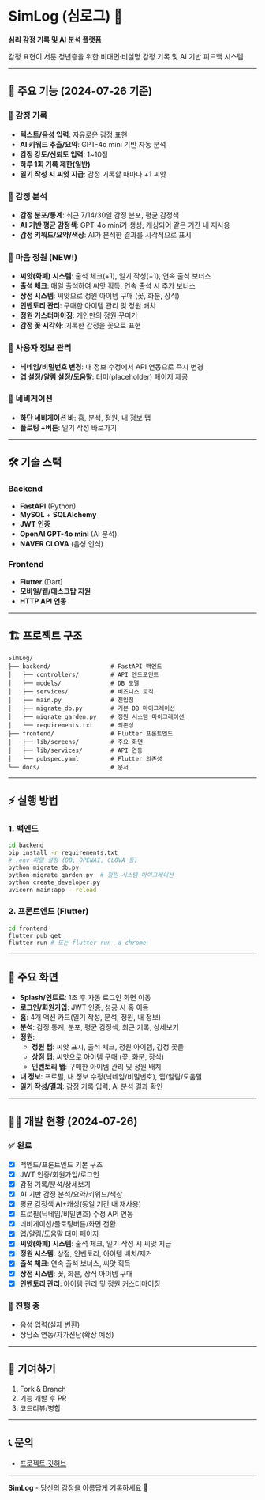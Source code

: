 # SimLog (심로그) 🌸

**심리 감정 기록 및 AI 분석 플랫폼**

감정 표현이 서툰 청년층을 위한 비대면·비실명 감정 기록 및 AI 기반 피드백 시스템

---

## 🚀 주요 기능 (2024-07-26 기준)

### 📝 감정 기록
- **텍스트/음성 입력**: 자유로운 감정 표현
- **AI 키워드 추출/요약**: GPT-4o mini 기반 자동 분석
- **감정 강도/신뢰도 입력**: 1~10점
- **하루 1회 기록 제한(일반)**
- **일기 작성 시 씨앗 지급**: 감정 기록할 때마다 +1 씨앗

### 🎨 감정 분석
- **감정 분포/통계**: 최근 7/14/30일 감정 분포, 평균 감정색
- **AI 기반 평균 감정색**: GPT-4o mini가 생성, 캐싱되어 같은 기간 내 재사용
- **감정 키워드/요약/색상**: AI가 분석한 결과를 시각적으로 표시

### 🌱 마음 정원 (NEW!)
- **씨앗(화폐) 시스템**: 출석 체크(+1), 일기 작성(+1), 연속 출석 보너스
- **출석 체크**: 매일 출석하여 씨앗 획득, 연속 출석 시 추가 보너스
- **상점 시스템**: 씨앗으로 정원 아이템 구매 (꽃, 화분, 장식)
- **인벤토리 관리**: 구매한 아이템 관리 및 정원 배치
- **정원 커스터마이징**: 개인만의 정원 꾸미기
- **감정 꽃 시각화**: 기록한 감정을 꽃으로 표현

### 👤 사용자 정보 관리
- **닉네임/비밀번호 변경**: 내 정보 수정에서 API 연동으로 즉시 변경
- **앱 설정/알림 설정/도움말**: 더미(placeholder) 페이지 제공

### 🧭 네비게이션
- **하단 네비게이션 바**: 홈, 분석, 정원, 내 정보 탭
- **플로팅 +버튼**: 일기 작성 바로가기

---

## 🛠 기술 스택

### Backend
- **FastAPI** (Python)
- **MySQL** + **SQLAlchemy**
- **JWT 인증**
- **OpenAI GPT-4o mini** (AI 분석)
- **NAVER CLOVA** (음성 인식)

### Frontend
- **Flutter** (Dart)
- **모바일/웹/데스크탑 지원**
- **HTTP API 연동**

---

## 🏗 프로젝트 구조

```
SimLog/
├── backend/                 # FastAPI 백엔드
│   ├── controllers/         # API 엔드포인트
│   ├── models/              # DB 모델
│   ├── services/            # 비즈니스 로직
│   ├── main.py              # 진입점
│   ├── migrate_db.py        # 기본 DB 마이그레이션
│   ├── migrate_garden.py    # 정원 시스템 마이그레이션
│   └── requirements.txt     # 의존성
├── frontend/                # Flutter 프론트엔드
│   ├── lib/screens/         # 주요 화면
│   ├── lib/services/        # API 연동
│   └── pubspec.yaml         # Flutter 의존성
└── docs/                    # 문서
```

---

## ⚡️ 실행 방법

### 1. 백엔드
```bash
cd backend
pip install -r requirements.txt
# .env 파일 설정 (DB, OPENAI, CLOVA 등)
python migrate_db.py
python migrate_garden.py  # 정원 시스템 마이그레이션
python create_developer.py
uvicorn main:app --reload
```

### 2. 프론트엔드 (Flutter)
```bash
cd frontend
flutter pub get
flutter run # 또는 flutter run -d chrome
```

---

## 📱 주요 화면
- **Splash/인트로**: 1초 후 자동 로그인 화면 이동
- **로그인/회원가입**: JWT 인증, 성공 시 홈 이동
- **홈**: 4개 액션 카드(일기 작성, 분석, 정원, 내 정보)
- **분석**: 감정 통계, 분포, 평균 감정색, 최근 기록, 상세보기
- **정원**: 
  - **정원 탭**: 씨앗 표시, 출석 체크, 정원 아이템, 감정 꽃들
  - **상점 탭**: 씨앗으로 아이템 구매 (꽃, 화분, 장식)
  - **인벤토리 탭**: 구매한 아이템 관리 및 정원 배치
- **내 정보**: 프로필, 내 정보 수정(닉네임/비밀번호), 앱/알림/도움말
- **일기 작성/결과**: 감정 기록 입력, AI 분석 결과 확인

---

## 🧑‍💻 개발 현황 (2024-07-26)

### ✅ 완료
- [x] 백엔드/프론트엔드 기본 구조
- [x] JWT 인증/회원가입/로그인
- [x] 감정 기록/분석/상세보기
- [x] AI 기반 감정 분석/요약/키워드/색상
- [x] 평균 감정색 AI+캐싱(동일 기간 내 재사용)
- [x] 프로필(닉네임/비밀번호) 수정 API 연동
- [x] 네비게이션/플로팅버튼/화면 전환
- [x] 앱/알림/도움말 더미 페이지
- [x] **씨앗(화폐) 시스템**: 출석 체크, 일기 작성 시 씨앗 지급
- [x] **정원 시스템**: 상점, 인벤토리, 아이템 배치/제거
- [x] **출석 체크**: 연속 출석 보너스, 씨앗 획득
- [x] **상점 시스템**: 꽃, 화분, 장식 아이템 구매
- [x] **인벤토리 관리**: 아이템 관리 및 정원 커스터마이징

### 🔄 진행 중
- 음성 입력(실제 변환)
- 상담소 연동/자가진단(확장 예정)

---

## 🤝 기여하기
1. Fork & Branch
2. 기능 개발 후 PR
3. 코드리뷰/병합

---

## 📞 문의
- [프로젝트 깃허브](https://github.com/wlsgur11/SimLog)

---

**SimLog** - 당신의 감정을 아름답게 기록하세요 🌸 